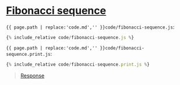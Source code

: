 # [Fibonacci sequence](code.zip)

`{{ page.path | replace:'code.md','' }}code/fibonacci-sequence.js`:

```js
{% include_relative code/fibonacci-sequence.js %}
```

`{{ page.path | replace:'code.md','' }}code/fibonacci-sequence.print.js`:

```js
{% include_relative code/fibonacci-sequence.print.js %}
```

> [Response](response/fibonacci-sequence.js)
